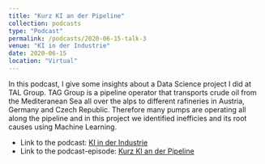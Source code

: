 ```yaml
---
title: "Kurz KI an der Pipeline"
collection: podcasts
type: "Podcast"
permalink: /podcasts/2020-06-15-talk-3
venue: "KI in der Industrie"
date: 2020-06-15
location: "Virtual"
---
```


In this podcast, I give some insights about a Data Science project I did at TAL Group. TAG Group is a pipeline operator that transports crude oil from the Mediteranean Sea all over the alps to different rafineries in Austria, Germany and Czech Republic. Therefore many pumps are operating all along the pipeline and in this project we identified inefficies and its root causes using Machine Learning.

- Link to the podcast: [KI in der Industrie](https://open.spotify.com/show/5bZ2ycqHSddXZqhYJmOwMZ)
- Link to the podcast-episode: [Kurz KI an der Pipeline](https://open.spotify.com/episode/6xhMXcD5aoQ1SYsioDloN8?si=ef399513266c49c6&nd=1)